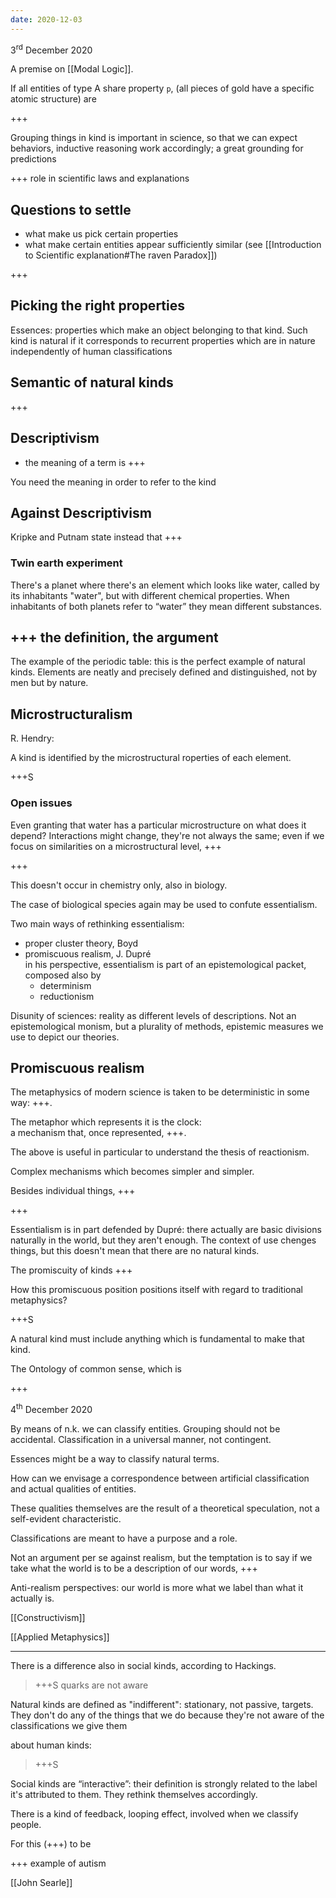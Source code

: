 ```yaml
---
date: 2020-12-03
---
```

<p class="date">3<sup>rd</sup> December 2020</p>

A premise on [[Modal Logic]].

If all entities of type A share property `p`, (all pieces of gold have a specific atomic structure) are

+++

Grouping things in kind is important in science, so that we can expect behaviors, inductive reasoning work accordingly; a great grounding for predictions

+++ role in scientific laws and explanations

## Questions to settle

- what make us pick certain properties
- what make certain entities appear sufficiently similar (see [[Introduction to Scientific explanation#The raven Paradox]])

+++

## Picking the right properties

Essences: properties which make an object belonging to that kind. Such kind is natural if it corresponds to recurrent properties which are in nature independently of human classifications

## Semantic of natural kinds

+++

## Descriptivism

- the meaning of a term is +++

You need the meaning in order to refer to the kind

## Against Descriptivism

Kripke and Putnam state instead that +++

### Twin earth experiment

There's a planet where there's an element which looks like water, called by its inhabitants "water", but with different chemical properties. When inhabitants of both planets refer to “water” they mean different substances.

## +++ the definition, the argument

The example of the periodic table: this is the perfect example of natural kinds. Elements are neatly and precisely defined and distinguished, not by men but by nature.

## Microstructuralism

R. Hendry:

A kind is identified by the microstructural roperties of each element.

+++S

### Open issues

Even granting that water has a particular microstructure on what does it depend? Interactions might change, they're not always the same; even if we focus on similarities on a microstructural level, +++

+++

This doesn't occur in chemistry only, also in biology.

The case of biological species again may be used to confute essentialism.

Two main ways of rethinking essentialism:
- proper cluster theory, Boyd
- promiscuous realism, J. Dupré   
in his perspective, essentialism is part of an epistemological packet, composed also by
	- determinism
	- reductionism

Disunity of sciences: reality as different levels of descriptions. Not an epistemological monism, but a plurality of methods, epistemic measures we use to depict our theories.

## Promiscuous realism

The metaphysics of modern science is taken to be deterministic in some way: +++.

The metaphor which represents it is the clock:   
a mechanism that, once represented, +++.

The above is useful in particular to understand the thesis of reactionism.

Complex mechanisms which becomes simpler and simpler.

Besides individual things, +++

+++

Essentialism is in part defended by Dupré: there actually are basic divisions naturally in the world, but they aren't enough. The context of use chenges things, but this doesn't mean that there are no natural kinds.

The promiscuity of kinds +++

How this promiscuous position positions itself with regard to traditional metaphysics?

+++S

A natural kind must include anything which is fundamental to make that kind.

The Ontology of common sense, which is 

+++

<p class="date">4<sup>th</sup> December 2020</p>

By means of n.k. we can classify entities. Grouping should not be accidental. Classification in a universal manner, not contingent.

Essences might be a way to classify natural terms.

How can we envisage a correspondence between artificial classification and actual qualities of entities.

These qualities themselves are the result of a theoretical speculation, not a self-evident characteristic.

Classifications are meant to have a purpose and a role.

Not an argument per se against realism, but the temptation is to say if we take what the world is to be a description of our words, +++

Anti-realism perspectives: our world is more what we label than what it actually is.

[[Constructivism]]

[[Applied Metaphysics]]

---

There is a difference also in social kinds, according to Hackings.

> +++S quarks are not aware

Natural kinds are defined as "indifferent": stationary, not passive, targets. They don't do any of the things that we do because they're not aware of the classifications we give them

about human kinds:

> +++S

Social kinds are “interactive”: their definition is strongly related to the label it's attributed to them. They rethink themselves accordingly.

There is a kind of feedback, looping effect, involved when we classify people.

For this (+++) to be 

+++ example of autism

[[John Searle]]